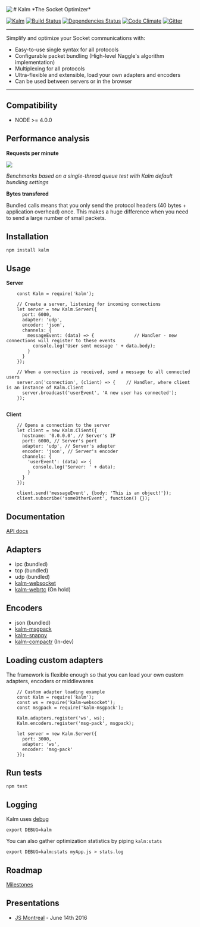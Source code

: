 <img align="left" src="http://i231.photobucket.com/albums/ee109/FeD135/kalm_logo_bolded.png">
# Kalm
*The Socket Optimizer*

[![Kalm](https://img.shields.io/npm/v/kalm.svg)](https://www.npmjs.com/package/kalm)
[![Build Status](https://travis-ci.org/fed135/Kalm.svg?branch=master)](https://travis-ci.org/fed135/Kalm)
[![Dependencies Status](https://david-dm.org/fed135/Kalm.svg)](https://www.npmjs.com/package/kalm)
[![Code Climate](https://codeclimate.com/github/fed135/Kalm/badges/gpa.svg)](https://codeclimate.com/github/fed135/Kalm)
[![Gitter](https://img.shields.io/gitter/room/fed135/kalm.svg)](https://gitter.im/fed135/Kalm)

---

Simplify and optimize your Socket communications with:

- Easy-to-use single syntax for all protocols
- Configurable packet bundling (High-level Naggle's algorithm implementation)
- Multiplexing for all protocols
- Ultra-flexible and extensible, load your own adapters and encoders
- Can be used between servers or in the browser

---

## Compatibility

 * NODE >= 4.0.0


## Performance analysis

**Requests per minute**

<img src="http://i231.photobucket.com/albums/ee109/FeD135/perf_v140.png">

*Benchmarks based on a single-thread queue test with Kalm default bundling settings*

**Bytes transfered**

Bundled calls means that you only send the protocol headers (40 bytes + application overhead) once.
This makes a huge difference when you need to send a large number of small packets.

## Installation

    npm install kalm


## Usage

**Server**

```node
    const Kalm = require('kalm');

    // Create a server, listening for incoming connections
    let server = new Kalm.Server({
      port: 6000,
      adapter: 'udp',
      encoder: 'json',
      channels: {
        messageEvent: (data) => {               // Handler - new connections will register to these events
          console.log('User sent message ' + data.body);
        }
      }
    });

    // When a connection is received, send a message to all connected users
    server.on('connection', (client) => {    // Handler, where client is an instance of Kalm.Client
      server.broadcast('userEvent', 'A new user has connected');  
    });
    
```

**Client**

```node
    // Opens a connection to the server
    let client = new Kalm.Client({
      hostname: '0.0.0.0', // Server's IP
      port: 6000, // Server's port
      adapter: 'udp', // Server's adapter
      encoder: 'json', // Server's encoder
      channels: {
        'userEvent': (data) => {
          console.log('Server: ' + data);
        }
      }
    });

    client.send('messageEvent', {body: 'This is an object!'}); 
    client.subscribe('someOtherEvent', function() {});

```
## Documentation

[API docs](https://fed135.github.io/kalm.github.io)


## Adapters

- ipc (bundled)
- tcp (bundled)
- udp (bundled)
- [kalm-websocket](https://github.com/fed135/kalm-websocket)
- [kalm-webrtc](#) (On hold) 


## Encoders

- json (bundled)
- [kalm-msgpack](https://github.com/fed135/kalm-msgpack)
- [kalm-snappy](https://github.com/fed135/kalm-snappy)
- [kalm-compactr](#) (In-dev)


## Loading custom adapters

The framework is flexible enough so that you can load your own custom adapters, encoders or middlewares

```node
    // Custom adapter loading example
    const Kalm = require('kalm');
    const ws = require('kalm-websocket');
    const msgpack = require('kalm-msgpack');

    Kalm.adapters.register('ws', ws);
    Kalm.encoders.register('msg-pack', msgpack);

    let server = new Kalm.Server({
      port: 3000,
      adapter: 'ws',
      encoder: 'msg-pack'
    });
```


## Run tests

    npm test


## Logging

Kalm uses [debug](https://github.com/visionmedia/debug)

    export DEBUG=kalm

You can also gather optimization statistics by piping `kalm:stats`

    export DEBUG=kalm:stats myApp.js > stats.log


## Roadmap

[Milestones](https://github.com/fed135/Kalm/milestones)


## Presentations

- [JS Montreal](http://www.meetup.com/js-montreal/events/224538913/) - June 14th 2016
